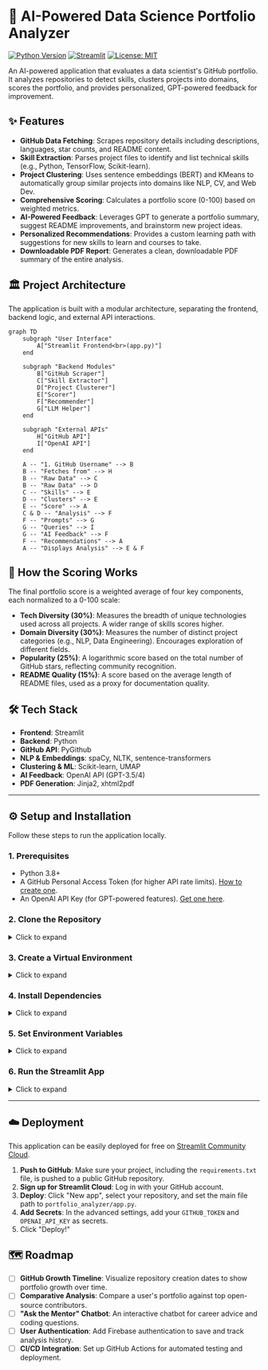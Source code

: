 # 🚀 AI-Powered Data Science Portfolio Analyzer

[![Python Version](https://img.shields.io/badge/Python-3.8%2B-blue.svg)](https://www.python.org/downloads/)
[![Streamlit](https://img.shields.io/badge/Streamlit-1.46.0-orange.svg)](https://streamlit.io/)
[![License: MIT](https://img.shields.io/badge/License-MIT-yellow.svg)](https://opensource.org/licenses/MIT)

An AI-powered application that evaluates a data scientist's GitHub portfolio. It analyzes repositories to detect skills, clusters projects into domains, scores the portfolio, and provides personalized, GPT-powered feedback for improvement.

## ✨ Features

- **GitHub Data Fetching**: Scrapes repository details including descriptions, languages, star counts, and README content.
- **Skill Extraction**: Parses project files to identify and list technical skills (e.g., Python, TensorFlow, Scikit-learn).
- **Project Clustering**: Uses sentence embeddings (BERT) and KMeans to automatically group similar projects into domains like NLP, CV, and Web Dev.
- **Comprehensive Scoring**: Calculates a portfolio score (0-100) based on weighted metrics.
- **AI-Powered Feedback**: Leverages GPT to generate a portfolio summary, suggest README improvements, and brainstorm new project ideas.
- **Personalized Recommendations**: Provides a custom learning path with suggestions for new skills to learn and courses to take.
- **Downloadable PDF Report**: Generates a clean, downloadable PDF summary of the entire analysis.

## 🏛️ Project Architecture

The application is built with a modular architecture, separating the frontend, backend logic, and external API interactions.

```mermaid
graph TD
    subgraph "User Interface"
        A["Streamlit Frontend<br>(app.py)"]
    end

    subgraph "Backend Modules"
        B["GitHub Scraper"]
        C["Skill Extractor"]
        D["Project Clusterer"]
        E["Scorer"]
        F["Recommender"]
        G["LLM Helper"]
    end
    
    subgraph "External APIs"
        H["GitHub API"]
        I["OpenAI API"]
    end

    A -- "1. GitHub Username" --> B
    B -- "Fetches from" --> H
    B -- "Raw Data" --> C
    B -- "Raw Data" --> D
    C -- "Skills" --> E
    D -- "Clusters" --> E
    E -- "Score" --> A
    C & D -- "Analysis" --> F
    F -- "Prompts" --> G
    G -- "Queries" --> I
    G -- "AI Feedback" --> F
    F -- "Recommendations" --> A
    A -- "Displays Analysis" --> E & F
```

## 🧠 How the Scoring Works

The final portfolio score is a weighted average of four key components, each normalized to a 0-100 scale:

- **Tech Diversity (30%)**: Measures the breadth of unique technologies used across all projects. A wider range of skills scores higher.
- **Domain Diversity (30%)**: Measures the number of distinct project categories (e.g., NLP, Data Engineering). Encourages exploration of different fields.
- **Popularity (25%)**: A logarithmic score based on the total number of GitHub stars, reflecting community recognition.
- **README Quality (15%)**: A score based on the average length of README files, used as a proxy for documentation quality.

## 🛠️ Tech Stack

- **Frontend**: Streamlit
- **Backend**: Python
- **GitHub API**: PyGithub
- **NLP & Embeddings**: spaCy, NLTK, sentence-transformers
- **Clustering & ML**: Scikit-learn, UMAP
- **AI Feedback**: OpenAI API (GPT-3.5/4)
- **PDF Generation**: Jinja2, xhtml2pdf

---

## ⚙️ Setup and Installation

Follow these steps to run the application locally.

### 1. Prerequisites

- Python 3.8+
- A GitHub Personal Access Token (for higher API rate limits). [How to create one](https://docs.github.com/en/authentication/keeping-your-account-and-data-secure/managing-your-personal-access-tokens).
- An OpenAI API Key (for GPT-powered features). [Get one here](https://platform.openai.com/account/api-keys).

### 2. Clone the Repository
<details>
<summary>Click to expand</summary>

```bash
git clone <your-repository-url>
cd portfolio-analyzer
```
</details>

### 3. Create a Virtual Environment
<details>
<summary>Click to expand</summary>

```bash
# On Windows
python -m venv venv
venv\\Scripts\\activate

# On macOS/Linux
python3 -m venv venv
source venv/bin/activate
```
</details>

### 4. Install Dependencies
<details>
<summary>Click to expand</summary>

```bash
pip install -r requirements.txt
```
</details>

### 5. Set Environment Variables
<details>
<summary>Click to expand</summary>

Create a file named `.env` in the `portfolio_analyzer` directory and add your secret keys:

```
GITHUB_TOKEN="your_github_personal_access_token"
OPENAI_API_KEY="your_openai_api_key"
```

The application is coded to read these variables, but you can also set them directly in your system.
</details>

### 6. Run the Streamlit App
<details>
<summary>Click to expand</summary>

```bash
streamlit run app.py
```

The app should open in your default web browser.
</details>

---

## ☁️ Deployment

This application can be easily deployed for free on [Streamlit Community Cloud](https://streamlit.io/cloud).

1.  **Push to GitHub**: Make sure your project, including the `requirements.txt` file, is pushed to a public GitHub repository.
2.  **Sign up for Streamlit Cloud**: Log in with your GitHub account.
3.  **Deploy**: Click "New app", select your repository, and set the main file path to `portfolio_analyzer/app.py`.
4.  **Add Secrets**: In the advanced settings, add your `GITHUB_TOKEN` and `OPENAI_API_KEY` as secrets.
5.  Click "Deploy!"

## 🗺️ Roadmap

- [ ] **GitHub Growth Timeline**: Visualize repository creation dates to show portfolio growth over time.
- [ ] **Comparative Analysis**: Compare a user's portfolio against top open-source contributors.
- [ ] **"Ask the Mentor" Chatbot**: An interactive chatbot for career advice and coding questions.
- [ ] **User Authentication**: Add Firebase authentication to save and track analysis history.
- [ ] **CI/CD Integration**: Set up GitHub Actions for automated testing and deployment. 